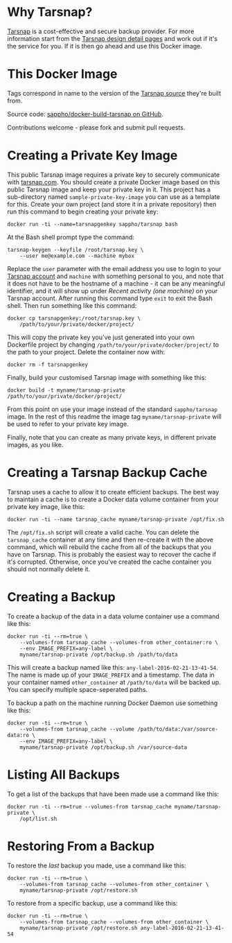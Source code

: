 # Why Tarsnap?

[Tarsnap](https://www.tarsnap.com) is a cost-effective and secure backup provider. For more information start from the [Tarsnap design detail pages](https://www.tarsnap.com/design.html) and work out if it's the service for you. If it is then go ahead and use this Docker image.

# This Docker Image

Tags correspond in name to the version of the [Tarsnap source](https://github.com/Tarsnap/tarsnap) they're built from.

Source code: [sappho/docker-build-tarsnap on GitHub](https://github.com/sappho/docker-build-tarsnap).

Contributions welcome - please fork and submit pull requests.

# Creating a Private Key Image

This public Tarsnap image requires a private key to securely communicate with [tarsnap.com](https://www.tarsnap.com). You should create a private Docker image based on this public Tarsnap image and keep your private key in it. This project has a sub-directory named `sample-private-key-image` you can use as a template for this. Create your own project (and store it in a private repository) then run this command to begin creating your private key:

    docker run -ti --name=tarsnapgenkey sappho/tarsnap bash

At the Bash shell prompt type the command:

    tarsnap-keygen --keyfile /root/tarsnap.key \
        --user me@example.com --machine mybox

Replace the `user` parameter with the email address you use to login to your [Tarsnap account](https://www.tarsnap.com/account.html) and `machine` with something personal to you, and note that it does not have to be the hostname of a machine - it can be any meaningful identifier, and it will show up under _Recent activity (one machine)_ on your Tarsnap account. After running this command type `exit` to exit the Bash shell. Then run something like this command:

    docker cp tarsnapgenkey:/root/tarsnap.key \
        /path/to/your/private/docker/project/

This will copy the private key you've just generated into your own Dockerfile project by changing `/path/to/your/private/docker/project/` to the path to your project. Delete the container now with:

    docker rm -f tarsnapgenkey

Finally, build your customised Tarsnap image with something like this:

    docker build -t myname/tarsnap-private /path/to/your/private/docker/project/

From this point on use your image instead of the standard `sappho/tarsnap` image. In the rest of this readme the image tag `myname/tarsnap-private` will be used to refer to your private key image.

Finally, note that you can create as many private keys, in different private images, as you like.

# Creating a Tarsnap Backup Cache

Tarsnap uses a cache to allow it to create efficient backups. The best way to maintain a cache is to create a Docker data volume container from your private key image, like this:

    docker run -ti --name tarsnap_cache myname/tarsnap-private /opt/fix.sh

The `/opt/fix.sh` script will create a valid cache. You can delete the `tarsnap_cache` container at any time and then re-create it with the above command, which will rebuild the cache from all of the backups that you have on Tarsnap. This is probably the easiest way to recover the cache if it's corrupted. Otherwise, once you've created the cache container you should not normally delete it.

# Creating a Backup

To create a backup of the data in a data volume container use a command like this:

    docker run -ti --rm=true \
        --volumes-from tarsnap_cache --volumes-from other_container:ro \
        --env IMAGE_PREFIX=any-label \
        myname/tarsnap-private /opt/backup.sh /path/to/data

This will create a backup named like this: `any-label-2016-02-21-13-41-54`. The name is made up of your `IMAGE_PREFIX` and a timestamp. The data in your container named `other_container` at `/path/to/data` will be backed up. You can specify multiple space-seperated paths.

To backup a path on the machine running Docker Daemon use something like this:

    docker run -ti --rm=true \
        --volumes-from tarsnap_cache --volume /path/to/data:/var/source-data:ro \
        --env IMAGE_PREFIX=any-label \
        myname/tarsnap-private /opt/backup.sh /var/source-data

# Listing All Backups

To get a list of the backups that have been made use a command like this:

    docker run -ti --rm=true --volumes-from tarsnap_cache myname/tarsnap-private \
        /opt/list.sh

# Restoring From a Backup

To restore the _last_ backup you made, use a command like this:

    docker run -ti --rm=true \
        --volumes-from tarsnap_cache --volumes-from other_container \
        myname/tarsnap-private /opt/restore.sh

To restore from a specific backup, use a command like this:

    docker run -ti --rm=true \
        --volumes-from tarsnap_cache --volumes-from other_container \
        myname/tarsnap-private /opt/restore.sh any-label-2016-02-21-13-41-54
